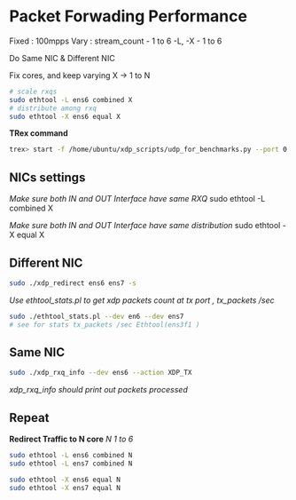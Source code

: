 
# Packet Forwading Performance

Fixed : 100mpps
Vary : 
     stream_count - 1 to 6
     -L, -X  - 1 to 6

Do Same NIC & Different NIC

Fix cores, and keep varying X -> 1 to N
```bash
# scale rxqs
sudo ethtool -L ens6 combined X
# distribute among rxq
sudo ethtool -X ens6 equal X
```

**TRex command**

```bash
trex> start -f /home/ubuntu/xdp_scripts/udp_for_benchmarks.py --port 0 -m 100mpps -t packet_len=64,stream_count=XX
```


## NICs settings

*Make sure both IN and OUT Interface have same RXQ*
sudo ethtool -L <interface> combined X

*Make sure both IN and OUT Interface have same distribution*
sudo ethtool -X <interface> equal X

## Different NIC

```bash
sudo ./xdp_redirect ens6 ens7 -s 
```

*Use ethtool_stats.pl to get xdp packets count at tx port , tx_packets /sec*

```bash
sudo ./ethtool_stats.pl --dev en6 --dev ens7
# see for stats tx_packets /sec Ethtool(ens3f1 )
```

## Same NIC

```bash
sudo ./xdp_rxq_info --dev ens6 --action XDP_TX
```

*xdp_rxq_info should print out packets processed*

## Repeat 

**Redirect Traffic to N core**
*N 1 to 6*
```bash
sudo ethtool -L ens6 combined N
sudo ethtool -L ens7 combined N

sudo ethtool -X ens6 equal N
sudo ethtool -X ens7 equal N
```